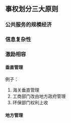 ## 事权划分三大原则
### 公共服务的规模经济

### 信息复杂性
### 激励相容


#### 垂直管理

例子：
1. 海关垂直管理
2. 工商部门改由地方政府管理 
3. 环保部门权利上收

#### 地方管理
